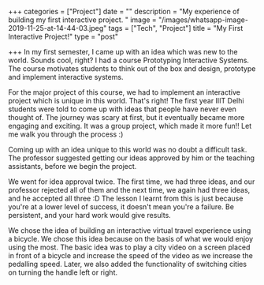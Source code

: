 +++
categories = ["Project"]
date = ""
description = "My experience of building my first interactive project. "
image = "/images/whatsapp-image-2019-11-25-at-14-44-03.jpeg"
tags = ["Tech", "Project"]
title = "My First Interactive Project!"
type = "post"

+++
In my first semester, I came up with an idea which was new to the world. Sounds cool, right? I had a course Prototyping Interactive Systems. The course motivates students to think out of the box and design, prototype and implement interactive systems.

For the major project of this course, we had to implement an interactive project which is unique in this world. That's right! The first year IIIT Delhi students were told to come up with ideas that people have never even thought of. The journey was scary at first, but it eventually became more engaging and exciting. It was a group project, which made it more fun!! Let me walk you through the process :)

Coming up with an idea unique to this world was no doubt a difficult task. The professor suggested getting our ideas approved by him or the teaching assistants, before we begin the project.

We went for idea approval twice. The first time, we had three ideas, and our professor rejected all of them and the next time, we again had three ideas, and he accepted all three :D The lesson I learnt from this is just because you're at a lower level of success, it doesn't mean you're a failure. Be persistent, and your hard work would give results.

We chose the idea of building an interactive virtual travel experience using a bicycle. We chose this idea because on the basis of what we would enjoy using the most. The basic idea was to play a city video on a screen placed in front of a bicycle and increase the speed of the video as we increase the pedalling speed. Later, we also added the functionality of switching cities on turning the handle left or right.